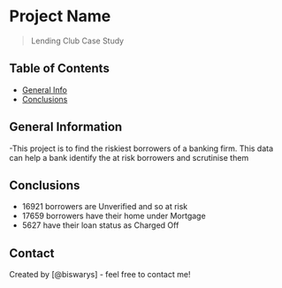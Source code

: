 # Project Name
>Lending Club Case Study


## Table of Contents
* [General Info](#general-information)
* [Conclusions](#conclusions)

## General Information
-This project is to find the riskiest borrowers of a banking firm. This data can help a bank identify the at risk borrowers and scrutinise them

## Conclusions
- 16921 borrowers are Unverified and so at risk
- 17659 borrowers have their home under Mortgage
- 5627 have their loan status as Charged Off

## Contact
Created by [@biswarys] - feel free to contact me!

